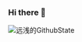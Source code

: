 ### Hi there 👋

![远浅的GithubState](https://github-readme-stats.vercel.app/api?username=unliar&count_private=true&show_icons=true&theme=dark)

<!--
**unliar/unliar** is a ✨ _special_ ✨ repository because its `README.md` (this file) appears on your GitHub profile.

Here are some ideas to get you started:

- 🔭 I’m currently working on ...
- 🌱 I’m currently learning ...
- 👯 I’m looking to collaborate on ...
- 🤔 I’m looking for help with ...
- 💬 Ask me about ...
- 📫 How to reach me: ...
- 😄 Pronouns: ...
- ⚡ Fun fact: ...
-->
